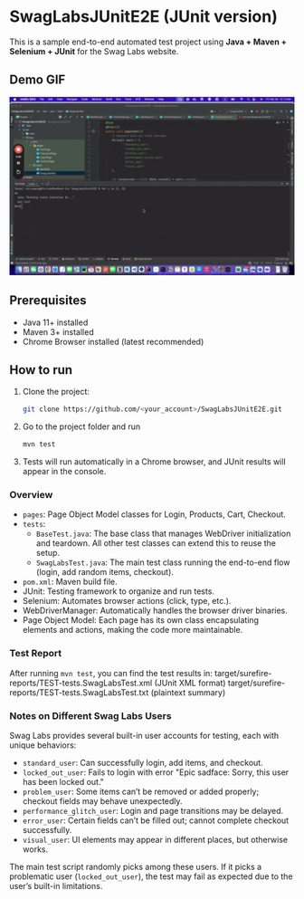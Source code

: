 # SwagLabsJUnitE2E (JUnit version)

This is a sample end-to-end automated test project using **Java + Maven + Selenium + JUnit** for the Swag Labs website.

## Demo GIF

<img src="DEMO.gif" width="600">

## Prerequisites
- Java 11+ installed
- Maven 3+ installed
- Chrome Browser installed (latest recommended)


## How to run
1. Clone the project:
   ```bash
   git clone https://github.com/<your_account>/SwagLabsJUnitE2E.git

2. Go to the project folder and run
   ```bash
   mvn test

3. Tests will run automatically in a Chrome browser, and JUnit results will appear in the console.



### Overview

- `pages`: Page Object Model classes for Login, Products, Cart, Checkout.
- `tests`: 
   - `BaseTest.java`: The base class that manages WebDriver initialization and teardown. All other test classes can extend this to reuse the setup.
   - `SwagLabsTest.java`: The main test class running the end-to-end flow (login, add random items, checkout).
- `pom.xml`: Maven build file.
- JUnit: Testing framework to organize and run tests.
- Selenium: Automates browser actions (click, type, etc.).
- WebDriverManager: Automatically handles the browser driver binaries.
- Page Object Model: Each page has its own class encapsulating elements and actions, making the code more maintainable.

### Test Report
After running `mvn test`, you can find the test results in:
target/surefire-reports/TEST-tests.SwagLabsTest.xml (JUnit XML format)
target/surefire-reports/TEST-tests.SwagLabsTest.txt (plaintext summary)


### Notes on Different Swag Labs Users

Swag Labs provides several built-in user accounts for testing, each with unique behaviors:

- `standard_user`: Can successfully login, add items, and checkout.
- `locked_out_user`: Fails to login with error "Epic sadface: Sorry, this user has been locked out."
- `problem_user`: Some items can’t be removed or added properly; checkout fields may behave unexpectedly.
- `performance_glitch_user`: Login and page transitions may be delayed.
- `error_user`: Certain fields can’t be filled out; cannot complete checkout successfully.
- `visual_user`: UI elements may appear in different places, but otherwise works.

The main test script randomly picks among these users. If it picks a problematic user (`locked_out_user`), the test may fail as expected due to the user’s built-in limitations.
